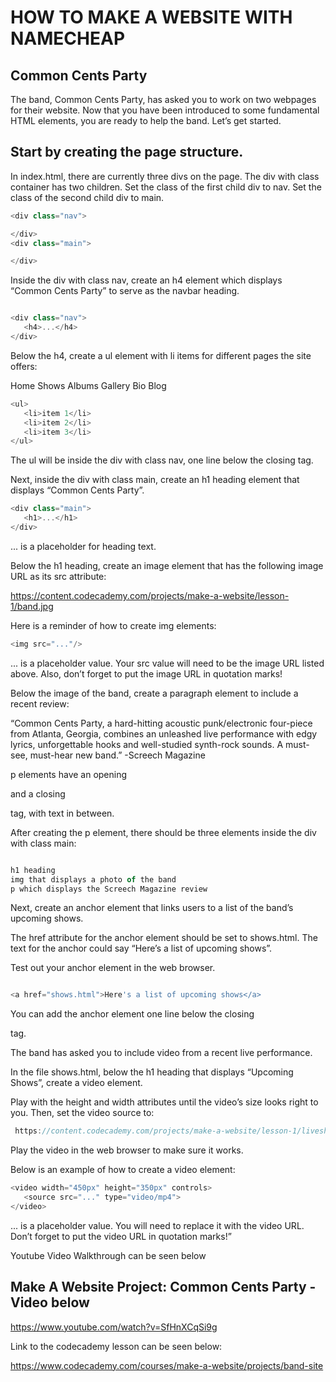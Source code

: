 HOW TO MAKE A WEBSITE WITH NAMECHEAP
=========================================

Common Cents Party
--------------------
The band, Common Cents Party, has asked you to work on two webpages for their website. Now that you have been introduced to some fundamental HTML elements, you are ready to help the band. Let’s get started.

Start by creating the page structure.
-------------------------------------

In index.html, there are currently three divs on the page. The div with class container has two children. Set the class of the first child div to nav. Set the class of the second child div to main.


```js
<div class="nav">

</div>
<div class="main">

</div>

```


Inside the div with class nav, create an h4 element which displays “Common Cents Party” to serve as the navbar heading.

```js

<div class="nav">
   <h4>...</h4>
</div>

```

Below the h4, create a ul element with li items for different pages the site offers:

Home
Shows
Albums
Gallery
Bio
Blog

```js
<ul>
   <li>item 1</li>
   <li>item 2</li>
   <li>item 3</li>
</ul>

```



The ul will be inside the div with class nav, one line below the closing </h4> tag.

Next, inside the div with class main, create an h1 heading element that displays “Common Cents Party”.

```js
<div class="main">
   <h1>...</h1>
</div>
```


... is a placeholder for heading text.

Below the h1 heading, create an image element that has the following image URL as its src attribute:

 https://content.codecademy.com/projects/make-a-website/lesson-1/band.jpg

Here is a reminder of how to create img elements:

```js
<img src="..."/>
```

... is a placeholder value. Your src value will need to be the image URL listed above. Also, don’t forget to put the image URL in quotation marks!

Below the image of the band, create a paragraph element to include a recent review:

“Common Cents Party, a hard-hitting acoustic punk/electronic four-piece from Atlanta, Georgia, combines an unleashed live performance with edgy lyrics, unforgettable hooks and well-studied synth-rock sounds. A must-see, must-hear new band.” -Screech Magazine

p elements have an opening <p> and a closing </p> tag, with text in between.

After creating the p element, there should be three elements inside the div with class main:

```js

h1 heading
img that displays a photo of the band
p which displays the Screech Magazine review

```

Next, create an anchor element that links users to a list of the band’s upcoming shows.

The href attribute for the anchor element should be set to shows.html. The text for the anchor could say “Here’s a list of upcoming shows”.

Test out your anchor element in the web browser.
```js

<a href="shows.html">Here's a list of upcoming shows</a>

```
You can add the anchor element one line below the closing </p> tag.


The band has asked you to include video from a recent live performance.

In the file shows.html, below the h1 heading that displays “Upcoming Shows”, create a video element.

Play with the height and width attributes until the video’s size looks right to you. Then, set the video source to:
```js
 https://content.codecademy.com/projects/make-a-website/lesson-1/liveshow.mp4 
```

Play the video in the web browser to make sure it works.


Below is an example of how to create a video element:
```js
<video width="450px" height="350px" controls>
   <source src="..." type="video/mp4">
</video>
```

... is a placeholder value. You will need to replace it with the video URL. Don’t forget to put the video URL in quotation marks!”


Youtube Video Walkthrough can be seen below


Make A Website Project: Common Cents Party - Video below
-------------------------------------------

https://www.youtube.com/watch?v=SfHnXCqSi9g


Link to the codecademy lesson can be seen below:

https://www.codecademy.com/courses/make-a-website/projects/band-site




